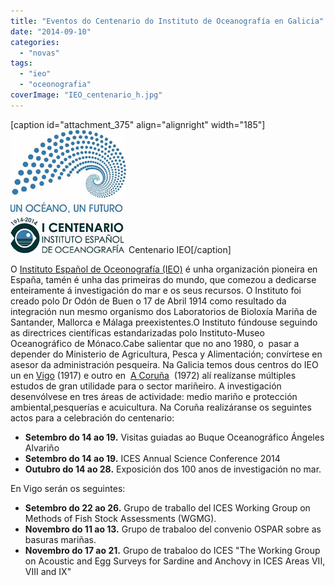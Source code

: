 ```yaml
---
title: "Eventos do Centenario do Instituto de Oceanografía en Galicia"
date: "2014-09-10"
categories: 
  - "novas"
tags: 
  - "ieo"
  - "oceonografia"
coverImage: "IEO_centenario_h.jpg"
---
```


\[caption id="attachment\_375" align="alignright" width="185"\][![Centenario IEO](images/centenario2.png)](http://xeopesca.com/wp-content/uploads/2014/09/centenario2.png) Centenario IEO\[/caption\]

O [Instituto Español de Oceonografía (IEO)](http://www.ieo.es/web/ieo) é unha organización pioneira en España, tamén é unha das primeiras do mundo, que comezou a dedicarse enteiramente á investigación do mar e os seus recursos. O Instituto foi creado polo Dr Odón de Buen o 17 de Abril 1914 como resultado da integración nun mesmo organismo dos Laboratorios de Bioloxía Mariña de Santander, Mallorca e Málaga preexistentes.O Instituto fúndouse seguindo as directrices científicas estandarizadas polo Instituto-Museo Oceanográfico de Mónaco.Cabe salientar que no ano 1980, o  pasar a depender do Ministerio de Agricultura, Pesca y Alimentación; convírtese en asesor da administración pesqueira. Na Galicia temos dous centros do IEO un en [Vigo](http://www.vi.ieo.es/index.aspx) (1917) e outro en  [A Coruña](http://www.co.ieo.es/)  (1972) alí realízanse múltiples estudos de gran utilidade para o sector mariñeiro. A investigación desenvólvese en tres áreas de actividade: medio mariño e protección ambiental,pesquerías e acuicultura. Na Coruña realizáranse os seguintes actos para a celebración do centenario:

- **Setembro do 14 ao 19.** Visitas guiadas ao Buque Oceanográfico Ángeles Alvariño
- **Setembro do 14 ao 19.** ICES Annual Science Conference 2014
- **Outubro do 14 ao 28.** Exposición dos 100 anos de investigación no mar.

En Vigo serán os seguintes:

- **Setembro do 22 ao 26.** Grupo de traballo del ICES Working Group on Methods of Fish Stock Assessments (WGMG).
- **Novembro do 11 ao 13.** Grupo de trabaloo del convenio OSPAR sobre as basuras mariñas.
- **Novembro do 17 ao 21.** Grupo de trabaloo do ICES "The Working Group on Acoustic and Egg Surveys for Sardine and Anchovy in ICES Areas VII, VIII and IX"
